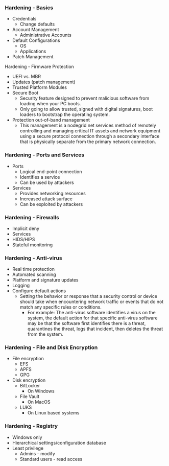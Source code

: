 
### Hardening - Basics
* Credentials
	* Change defaults
* Account Management
	* Administrative Accounts
* Default Configurations
	* OS
	* Applications
* Patch Management

Hardening - Firmware Protection
* UEFI vs. MBR
* Updates (patch management)
* Trusted Platform Modules
* Secure Boot
	* Security feature designed to prevent malicious software from loading when your PC boots.
	* Only going to allow trusted, signed with digital signatures, boot loaders to bootstrap the operating system.
* Protection out-of-band management
	* This management is a nodegrid net services method of remotely controlling and managing critical IT assets and network equipment using a secure protocol connection through a secondary interface that is physically separate from the primary network connection.

### Hardening - Ports and Services
* Ports
	* Logical end-point connection
	* Identifies a service
	* Can be used by attackers
* Services
	* Provides networking resources
	* Increased attack surface
	* Can be exploited by attackers

### Hardening - Firewalls
* Implicit deny
* Services
* HIDS/HIPS
* Stateful monitoring

### Hardening - Anti-virus
* Real time protection
* Automated scanning
* Platform and signature updates
* Logging
* Configure default actions
	* Setting the behavior or response that a security control or device should take when encountering network traffic or events that do not match any specific rules or conditions.
		* For example: The anti-virus software identifies a virus on the system, the default action for that specific anti-virus software may be that the software first identifies there is a threat, quarantines the threat, logs that incident, then deletes the threat from the system.

### Hardening - File and Disk Encryption
* File encryption
	* EFS
	* APFS
	* GPG
* Disk encryption
	* BitLocker
		* On Windows
	* File Vault
		* On MacOS
	* LUKS
		* On Linux based systems

### Hardening - Registry
* Windows only
* Hierarchical settings/configuration database
* Least privilege
	* Admins - modify
	* Standard users - read access